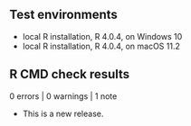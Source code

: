 ## Test environments
* local R installation, R 4.0.4, on Windows 10
* local R installation, R 4.0.4, on macOS 11.2

## R CMD check results

0 errors | 0 warnings | 1 note

* This is a new release.
